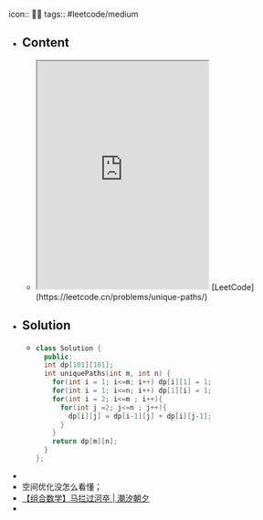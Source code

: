 icon:: 👨‍💻
tags:: #leetcode/medium
- ## Content
  - <iframe src="https://leetcode.cn/problems/unique-paths" style="height: 400px"></iframe>
    [LeetCode](https://leetcode.cn/problems/unique-paths/)
- ## Solution
  - ```cpp
    class Solution {
      public:
      int dp[101][101];
      int uniquePaths(int m, int n) {
        for(int i = 1; i<=m; i++) dp[i][1] = 1;
        for(int i = 1; i<=n; i++) dp[1][i] = 1;
        for(int i = 2; i<=m ; i++){
          for(int j =2; j<=n ; j++){
            dp[i][j] = dp[i-1][j] + dp[i][j-1];
          }
        }
        return dp[m][n];
      }
    };
    ```
-
- 空间优化没怎么看懂；
- [【组合数学】马拦过河卒 | 潮汐朝夕](https://chengzhaoxi.xyz/ca8807c8.html)
-